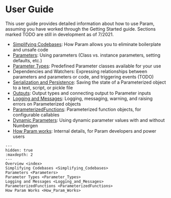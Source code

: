# User Guide

This user guide provides detailed information about how to use Param, assuming you have worked through the Getting Started guide. Sections marked TODO are still in development as of 7/2021.

- [Simplifying Codebases](./Simplifying_Codebases): How Param allows you to eliminate boilerplate and unsafe code 
- [Parameters](./Parameters): Using parameters (Class vs. instance parameters, setting defaults, etc.)
- [Parameter Types](./Parameter_Types): Predefined Parameter classes available for your use
- Dependencies and Watchers: Expressing relationships between parameters and parameters or code, and triggering events (TODO)
- [Serialization and Persistence](./Serialization_and_Persistence): Saving the state of a Parameterized object to a text, script, or pickle file
- [Outputs](./Outputs): Output types and connecting output to Parameter inputs
- [Logging and Messages](./Logging_and_Messages): Logging, messaging, warning, and raising errors on Parameterized objects
- [ParameterizedFunctions](./ParameterizedFunctions): Parameterized function objects, for configurable callables
- [Dynamic Parameters](./Dynamic_Parameters): Using dynamic parameter values with and without Numbergen
- [How Param works](How_Param_Works): Internal details, for Param developers and power users

```{toctree}
---
hidden: true
:maxdepth: 2
---
Overview <index>
Simplifying Codebases <Simplifying_Codebases>
Parameters <Parameters>
Parameter Types <Parameter_Types>
Logging and Messages <Logging_and_Messages>
ParameterizedFunctions <ParameterizedFunctions>
How Param Works <How_Param_Works>
```
